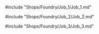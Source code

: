 #include "Shops/Foundry/Job_1/Job_1.md"

#include "Shops/Foundry/Job_2/Job_2.md"

#include "Shops/Foundry/Job_3/Job_3.md"
